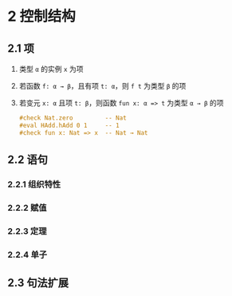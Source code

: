 # 2 控制结构

## 2.1 项
1. 类型 `α` 的实例 `x` 为项
2. 若函数 `f: α → β`，且有项 `t: α`，则 `f t` 为类型 `β` 的项
3. 若变元 `x: α` 且项 `t: β`，则函数 `fun x: α => t` 为类型 `α → β` 的项

    ```haskell
    #check Nat.zero         -- Nat
    #eval HAdd.hAdd 0 1     -- 1
    #check fun x: Nat => x  -- Nat → Nat
    ```

## 2.2 语句
### 2.2.1 组织特性

### 2.2.2 赋值

### 2.2.3 定理

### 2.2.4 单子

## 2.3 句法扩展
